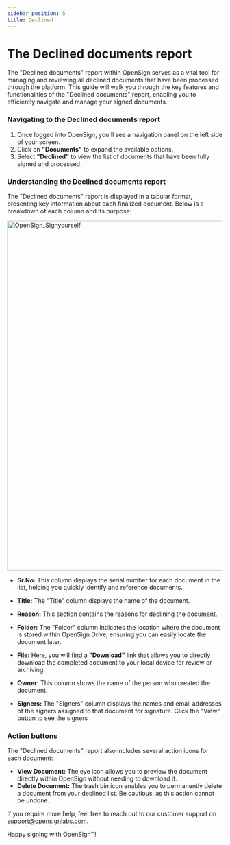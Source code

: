 ```yaml
---
sidebar_position: 5
title: Declined 
---
```

# The Declined documents report

The "Declined documents" report within OpenSign serves as a vital tool for managing and reviewing all declined documents that have been processed through the platform. This guide will walk you through the key features and functionalities of the "Declined documents" report, enabling you to efficiently navigate and manage your signed documents.

### Navigating to the Declined documents report

1. Once logged into OpenSign, you'll see a navigation panel on the left side of your screen.
2. Click on **"Documents"** to expand the available options.
3. Select **"Declined"** to view the list of documents that have been fully signed and processed.

### Understanding the Declined documents report

The "Declined documents" report is displayed in a tabular format, presenting key information about each finalized document. Below is a breakdown of each column and its purpose:

<img width="816" alt="OpenSign_Signyourself" src="https://github.com/user-attachments/assets/dc55e678-52c0-4e75-a1d5-b5a94690bc33" />

- **Sr.No:** This column displays the serial number for each document in the list, helping you quickly identify and reference documents.

- **Title:** The "Title" column displays the name of the document.
  
- **Reason:** This section contains the reasons for declining the document.

- **Folder:** The "Folder" column indicates the location where the document is stored within OpenSign Drive, ensuring you can easily locate the document later.

- **File:** Here, you will find a **"Download"** link that allows you to directly download the completed document to your local device for review or archiving.

- **Owner:** This column shows the name of the person who created the document.

- **Signers:** The "Signers" column displays the names and email addresses of the signers assigned to that document for signature. Click the "View" button to see the signers

### Action buttons

The "Declined documents" report also includes several action icons for each document:

- **View Document:** The eye icon allows you to preview the document directly within OpenSign without needing to download it.
- **Delete Document:** The trash bin icon enables you to permanently delete a document from your declined list. Be cautious, as this action cannot be undone.

If you require more help, feel free to reach out to our customer support on support@opensignlabs.com.

Happy signing with OpenSign™!
